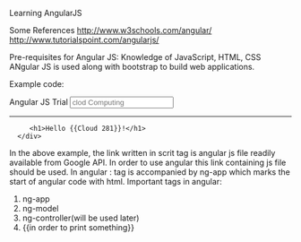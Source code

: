Learning AngularJS

Some References
http://www.w3schools.com/angular/
http://www.tutorialspoint.com/angularjs/

Pre-requisites for Angular JS: Knowledge of JavaScript, HTML, CSS
ANgular JS is used along with bootstrap to build web applications.

Example code:

<!doctype html>
<html ng-app>
   
   <head>
      <script src = "https://ajax.googleapis.com/ajax/libs/angularjs/1.3.3/angular.min.js"></script>
   </head>
   
   <body>
      <div>
         <label>Angular JS Trial</label>
         <input type = "text" ng-model = "CMPE281" placeholder = "clod Computing">
         <hr />
         
         <h1>Hello {{Cloud 281}}!</h1>
      </div>
      
   </body>
</html>


In the above example, the link written in scrit tag is angular js file readily available from Google API. In order to use angular this link containing js file should be used.
In angular : <html> tag is accompanied by ng-app which marks the start of angular code with html.
Important tags in angular:
1. ng-app
2. ng-model
3. ng-controller(will be used later)
4. {{in order to print something}}
